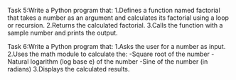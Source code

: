 Task 5:Write a Python program that:
  1.Defines a function named factorial that takes a number as an argument and calculates its factorial using a loop or recursion.
  2.Returns the calculated factorial.
  3.Calls the function with a sample number and prints the output.

Task 6:Write a Python program that:
  1.Asks the user for a number as input.
  2.Uses the math module to calculate the:
    -Square root of the number
    -Natural logarithm (log base e) of the number
    -Sine of the number (in radians)
  3.Displays the calculated results.